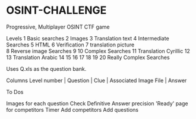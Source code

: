 # OSINT-CHALLENGE
Progressive, Multiplayer OSINT CTF game

Levels
1    Basic searches
2    Images
3    Translation text
4    Intermediate Searches
5    HTML
6    Verification
7    translation picture   
8    Reverse image Searches
9
10   Complex Searches
11   Translation Cyrillic
12
13   Translation Arabic
14
15
16
17
18
19
20   Really Complex Searches

Uses Q.xls as the question bank.

Columns
Level number | Question | Clue | Associated Image File | Answer



To Dos

Images for each question
Check Definitive Answer precision
'Ready' page for competitors
Timer
Add competitors
Add questions
